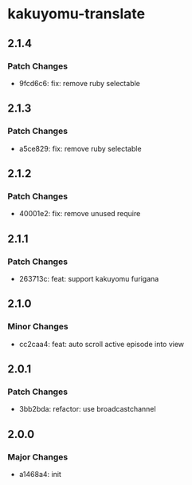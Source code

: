 # kakuyomu-translate

## 2.1.4

### Patch Changes

- 9fcd6c6: fix: remove ruby selectable

## 2.1.3

### Patch Changes

- a5ce829: fix: remove ruby selectable

## 2.1.2

### Patch Changes

- 40001e2: fix: remove unused require

## 2.1.1

### Patch Changes

- 263713c: feat: support kakuyomu furigana

## 2.1.0

### Minor Changes

- cc2caa4: feat: auto scroll active episode into view

## 2.0.1

### Patch Changes

- 3bb2bda: refactor: use broadcastchannel

## 2.0.0

### Major Changes

- a1468a4: init
